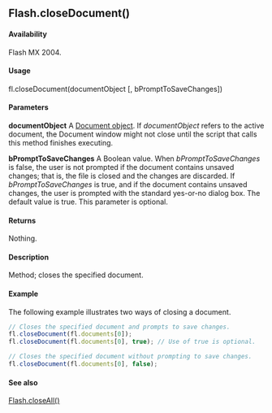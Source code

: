 ## Flash.closeDocument()

#### Availability

Flash MX 2004.

#### Usage

fl.closeDocument(documentObject \[, bPromptToSaveChanges\])

#### Parameters

**documentObject** A [Document object](../Document_object/Document_summary.md). If *documentObject* refers to the active document, the Document window might not close until the script that calls this method finishes executing.

**bPromptToSaveChanges** A Boolean value. When *bPromptToSaveChanges* is false, the user is not prompted if the document contains unsaved changes; that is, the file is closed and the changes are discarded. If *bPromptToSaveChanges* is true, and if the document contains unsaved changes, the user is prompted with the standard yes-or-no dialog box. The default value is true. This parameter is optional.

#### Returns

Nothing.

#### Description

Method; closes the specified document.

#### Example

The following example illustrates two ways of closing a document.

```javascript
// Closes the specified document and prompts to save changes.
fl.closeDocument(fl.documents[0]);
fl.closeDocument(fl.documents[0], true); // Use of true is optional.

// Closes the specified document without prompting to save changes.
fl.closeDocument(fl.documents[0], false);
```

#### See also

[Flash.closeAll()](../Flash_object_/Flash7.md)
